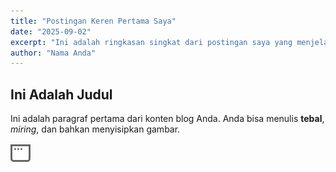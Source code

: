 ```yaml
---
title: "Postingan Keren Pertama Saya"
date: "2025-09-02"
excerpt: "Ini adalah ringkasan singkat dari postingan saya yang menjelaskan tentang Next.js dan SEO."
author: "Nama Anda"
---
```


## Ini Adalah Judul

Ini adalah paragraf pertama dari konten blog Anda. Anda bisa menulis **tebal**, _miring_, dan bahkan menyisipkan gambar.

![Contoh Gambar](/public/window.svg)

